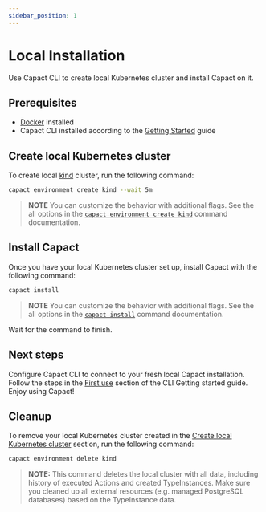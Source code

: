 ```yaml
---
sidebar_position: 1
---
```


# Local Installation

Use Capact CLI to create local Kubernetes cluster and install Capact on it.

## Prerequisites
- [Docker](https://www.docker.com/) installed
- Capact CLI installed according to the [Getting Started](./../cli/getting-started.mdx#install) guide

## Create local Kubernetes cluster

To create local [kind](https://kind.sigs.k8s.io/) cluster, run the following command:

```bash
capact environment create kind --wait 5m
```

> **NOTE** You can customize the behavior with additional flags. See the all options in the [`capact environment create kind`](../cli/commands/capact_environment_create_kind.md) command documentation.

## Install Capact

Once you have your local Kubernetes cluster set up, install Capact with the following command:

```bash
capact install
```

> **NOTE** You can customize the behavior with additional flags. See the all options in the [`capact install`](../cli/commands/capact_install.md) command documentation.

Wait for the command to finish.

## Next steps

Configure Capact CLI to connect to your fresh local Capact installation. Follow the steps in the [First use](../cli/getting-started#first-use) section of the CLI Getting started guide. Enjoy using Capact!

## Cleanup

To remove your local Kubernetes cluster created in the [Create local Kubernetes cluster](#create-local-kubernetes-cluster) section, run the following command:

```bash
capact environment delete kind
```

> **NOTE:** This command deletes the local cluster with all data, including history of executed Actions and created TypeInstances. Make sure you cleaned up all external resources (e.g. managed PostgreSQL databases) based on the TypeInstance data.